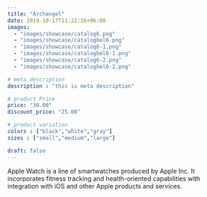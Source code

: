 ```yaml
---
title: "Archangel"
date: 2019-10-17T11:22:16+06:00
images: 
  - "images/showcase/catalog6.png"
  - "images/showcase/catalogbel6.png"
  - "images/showcase/catalog6-1.png"
  - "images/showcase/catalogbel6-1.png"
  - "images/showcase/catalog6-2.png"
  - "images/showcase/catalogbel6-2.png"

# meta description
description : "this is meta description"

# product Price
price: "30.00"
discount_price: "25.00"

# product variation
colors : ["black","white","gray"]
sizes : ["small","medium","large"]

draft: false
---
```


Apple Watch is a line of smartwatches produced by Apple Inc. It incorporates fitness tracking and health-oriented capabilities with integration with iOS and other Apple products and services.
